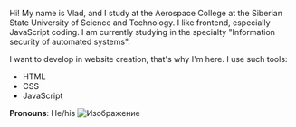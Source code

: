 Hi! My name is Vlad, and I study at the Aerospace College at the Siberian State University of Science and Technology. I like frontend, especially JavaScript coding. I am currently studying in the specialty "Information security of automated systems".

I want to develop in website creation, that's why I'm here. I use such tools:
- HTML
- CSS
- JavaScript

**Pronouns**: He/his
![Изображение]([https://avatars.dzeninfra.ru/get-zen_doc/1879615/pub_64febfeb2cd63233b875f8e9_64fec3c2b0453c4684c19bc7/orig])


